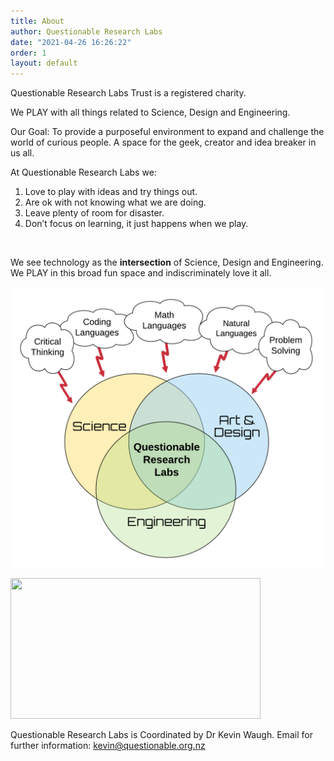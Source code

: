 ```yaml
---
title: About
author: Questionable Research Labs
date: "2021-04-26 16:26:22"
order: 1
layout: default
---
```


Questionable Research Labs Trust is a registered charity. 

We PLAY with all things related to Science, Design and Engineering.

Our Goal: To provide a purposeful environment to expand and challenge the world of curious people. A space for the geek, creator and idea breaker in us all.

At Questionable Research Labs we:

1. Love to play with ideas and try things out.
2. Are ok with not knowing what we are doing.
3. Leave plenty of room for disaster.
4. Don’t focus on learning, it just happens when we play.

<br>

We see technology as the **intersection** of Science, Design and Engineering. We PLAY in this broad fun space and indiscriminately love it all.

![Questionable Research Labs Model](/info-page-assets/about/QRL_SciTech_Art.png)

<div class="video"><a href="https://technohackers.org/about/?wvideo=lz5s3apywy"><img src="https://embed-fastly.wistia.com/deliveries/bfe530bae701388a6281a5b1f37293c30b9a3fe7.jpg?image_play_button_size=2x&amp;image_crop_resized=960x540&amp;image_play_button=1&amp;image_play_button_color=007ed1e0" width="400" height="225" style="width: 400px; height: 225px;"></a></div>

Questionable Research Labs is Coordinated by Dr Kevin Waugh. Email for further information: 
[kevin@questionable.org.nz](kevin@questionable.org.nz)
